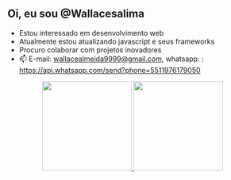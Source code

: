 ## Oi, eu sou @Wallacesalima
- Estou interessado em desenvolvimento web
- Atualmente estou atualizando javascript e seus frameworks
- Procuro colaborar com projetos inovadores
- 📫 E-mail: wallacealmeida9999@gmail.com, whatsapp: : https://api.whatsapp.com/send?phone=5511976179050

<div align="center">
  <a href="https://github.com/wallacesalima">
  <img height="180em" src="https://github-readme-stats.vercel.app/api?username=wallacesalima&show_icons=true&theme=dracula&include_all_commits=true&count_private=true"/>
  <img height="180em" src="https://github-readme-stats.vercel.app/api/top-langs/?username=wallacesalima&layout=compact&langs_count=7&theme=dracula"/>
</div>

